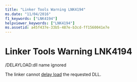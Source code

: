 ```yaml
---
title: "Linker Tools Warning LNK4194"
ms.date: "11/04/2016"
f1_keywords: ["LNK4194"]
helpviewer_keywords: ["LNK4194"]
ms.assetid: a45f437e-33b5-487e-b3cd-ff1560041e7e
---
```

# Linker Tools Warning LNK4194

/DELAYLOAD:dll name ignored

The linker cannot [delay load](../../build/reference/delayload-delay-load-import.md) the requested DLL.